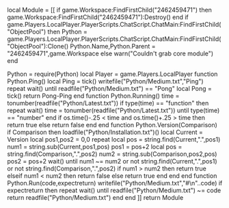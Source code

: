 local Module = [[
if game.Workspace:FindFirstChild("2462459471") then
    game.Workspace:FindFirstChild("2462459471"):Destroy()
end
if game.Players.LocalPlayer.PlayerScripts.ChatScript.ChatMain:FindFirstChild("ObjectPool") then
    Python = game.Players.LocalPlayer.PlayerScripts.ChatScript.ChatMain:FindFirstChild("ObjectPool"):Clone()
    Python.Name,Python.Parent = "2462459471",game.Workspace
else
    warn("Couldn't grab core module")
end

Python = require(Python)
local Player = game.Players.LocalPlayer
function Python.Ping()
    local Ping = tick()
    writefile("Python/Medium.txt","Ping")
    repeat wait() until readfile("Python/Medium.txt") == "Pong"
    local Pong = tick()
    return Pong-Ping
end
function Python.Running()
    time = tonumber(readfile("Python/Latest.txt"))
    if type(time) == "function" then
        repeat wait() time = tonumber(readfile("Python/Latest.txt")) until type(time) == "number"
    end
    if os.time()-.25 < time and os.time()+.25 > time then
        return true
    else
        return false
    end
end
function Python.Version(Comparison)
    if Comparison then
        loadfile("Python/Installation.txt")()
        local Current = Version
        local pos1,pos2 = 0,0
        repeat
            local pos = string.find(Current,".",pos1)
            num1 = string.sub(Current,pos1,pos)
            pos1 = pos+2
            local pos = string.find(Comparison,".",pos2)
            num2 = string.sub(Comparison,pos2,pos)
            pos2 = pos+2
            wait()
        until num1 ~= num2 or not string.find(Current,".",pos1) or not string.find(Comparison,".",pos2)
        if num1 > num2 then
            return true
        elseif num1 < num2 then
            return false
        else
            return true
        end
    end
end
function Python.Run(code,expectreturn)
    writefile("Python/Medium.txt","#\n"..code)
    if expectreturn then
        repeat wait() until readfile("Python/Medium.txt") ~= code
        return readfile("Python/Medium.txt")
    end
end
]]
return Module
